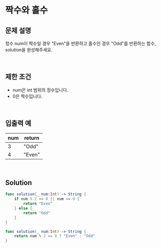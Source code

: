 # 짝수와 홀수

## 문제 설명
정수 num이 짝수일 경우 "Even"을 반환하고 홀수인 경우 "Odd"를 반환하는 함수, solution을 완성해주세요.    

<br/>

## 제한 조건
- num은 int 범위의 정수입니다.
- 0은 짝수입니다.

<br/>

## 입출력 예
| num | return |
|------|---|
|3|"Odd"|
|4|"Even"|

<br/>

## Solution

```swift
func solution(_ num:Int) -> String {
    if num % 2 == 0 || num == 0 {
        return "Even"
    } else {
        return "Odd"
    }
}
```

```swift
func solution(_ num:Int) -> String {
    return num % 2 == 0 ? "Even" : "Odd"
}
```
